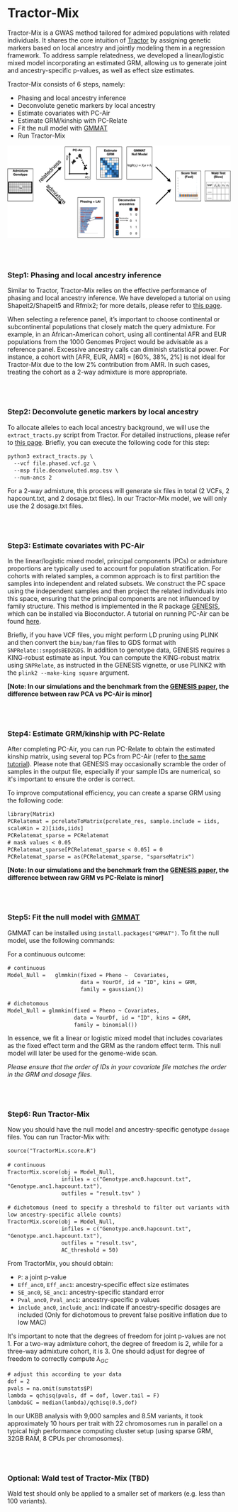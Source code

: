 # Tractor-Mix


Tractor-Mix is a GWAS method tailored for admixed populations with related individuals. It shares the core intuition of [Tractor](https://github.com/Atkinson-Lab/Tractor) by assigning genetic markers based on local ancestry and jointly modeling them in a regression framework. To address sample relatedness, we developed a linear/logistic mixed model incorporating an estimated GRM, allowing us to generate joint and ancestry-specific p-values, as well as effect size estimates.

Tractor-Mix consists of 6 steps, namely:  
* Phasing and local ancestry inference  
* Deconvolute genetic markers by local ancestry  
* Estimate covariates with PC-Air  
* Estimate GRM/kinship with PC-Relate  
* Fit the null model with [GMMAT](https://github.com/hanchenphd/GMMAT)  
* Run Tractor-Mix


![Image Title](pipeline.png)


&nbsp;  
&nbsp;  

### Step1: Phasing and local ancestry inference  

Similar to Tractor, Tractor-Mix relies on the effective performance of phasing and local ancestry inference. We have developed a tutorial on using Shapeit2/Shapeit5 and Rfmix2; for more details, please refer to [this page](https://github.com/Atkinson-Lab/Tractor-tutorial/blob/main/Rfmix.md).

When selecting a reference panel, it’s important to choose continental or subcontinental populations that closely match the query admixture. For example, in an African-American cohort, using all continental AFR and EUR populations from the 1000 Genomes Project would be advisable as a reference panel. Excessive ancestry calls can diminish statistical power. For instance, a cohort with [AFR, EUR, AMR] = [60%, 38%, 2%] is not ideal for Tractor-Mix due to the low 2% contribution from AMR. In such cases, treating the cohort as a 2-way admixture is more appropriate.


&nbsp;  
&nbsp;  

### Step2: Deconvolute genetic markers by local ancestry  

To allocate alleles to each local ancestry background, we will use the `extract_tracts.py` script from Tractor. For detailed instructions, please refer to [this page](https://github.com/Atkinson-Lab/Tractor-tutorial/blob/main/Extract.md). Briefly, you can execute the following code for this step:

```
python3 extract_tracts.py \
  --vcf file.phased.vcf.gz \
  --msp file.deconvoluted.msp.tsv \
  --num-ancs 2
```
For a 2-way admixture, this process will generate six files in total (2 VCFs, 2 hapcount.txt, and 2 dosage.txt files). In our Tractor-Mix model, we will only use the 2 dosage.txt files.


&nbsp;  
&nbsp;  

### Step3: Estimate covariates with PC-Air  

In the linear/logistic mixed model, principal components (PCs) or admixture proportions are typically used to account for population stratification. For cohorts with related samples, a common approach is to first partition the samples into independent and related subsets. We construct the PC space using the independent samples and then project the related individuals into this space, ensuring that the principal components are not influenced by family structure. This method is implemented in the R package [GENESIS](https://github.com/UW-GAC/GENESIS), which can be installed via Bioconductor. A tutorial on running PC-Air can be found [here](http://bioconductor.org/packages/release/bioc/vignettes/GENESIS/inst/doc/pcair.html).

Briefly, if you have VCF files, you might perform LD pruning using PLINK and then convert the `bim/bam/fam` files to GDS format with `SNPRelate::snpgdsBED2GDS`. In addition to genotype data, GENESIS requires a KING-robust estimate as input. You can compute the KING-robust matrix using `SNPRelate`, as instructed in the GENESIS vignette, or use PLINK2 with the `plink2 --make-king square` argument.

**[Note: In our simulations and the benchmark from the [GENESIS paper](https://www.ncbi.nlm.nih.gov/pmc/articles/PMC7904076/#sup1), the difference between raw PCA vs PC-Air is minor]**

&nbsp;  
&nbsp;  

### Step4: Estimate GRM/kinship with PC-Relate  

After completing PC-Air, you can run PC-Relate to obtain the estimated kinship matrix, using several top PCs from PC-Air (refer to [the same tutorial](http://bioconductor.org/packages/release/bioc/vignettes/GENESIS/inst/doc/pcair.html)). Please note that GENESIS may occasionally scramble the order of samples in the output file, especially if your sample IDs are numerical, so it's important to ensure the order is correct.

To improve computational efficiency, you can create a sparse GRM using the following code:
```
library(Matrix)
PCRelatemat = pcrelateToMatrix(pcrelate_res, sample.include = iids, scaleKin = 2)[iids,iids]
PCRelatemat_sparse = PCRelatemat
# mask values < 0.05
PCRelatemat_sparse[PCRelatemat_sparse < 0.05] = 0
PCRelatemat_sparse = as(PCRelatemat_sparse, "sparseMatrix") 
```


**[Note: In our simulations and the benchmark from the [GENESIS paper](https://www.ncbi.nlm.nih.gov/pmc/articles/PMC7904076/#sup1), the difference between raw GRM vs PC-Relate is minor]**

&nbsp;  
&nbsp;  

### Step5: Fit the null model with [GMMAT](https://github.com/hanchenphd/GMMAT)  


GMMAT can be installed using `install.packages("GMMAT")`. To fit the null model, use the following commands:

For a continuous outcome:
```
# continuous
Model_Null =   glmmkin(fixed = Pheno ~  Covariates, 
                       data = YourDf, id = "ID", kins = GRM, 
                       family = gaussian())

# dichotomous
Model_Null = glmmkin(fixed = Pheno ~ Covariates, 
                     data = YourDf, id = "ID", kins = GRM, 
                     family = binomial())
```

In essence, we fit a linear or logistic mixed model that includes covariates as the fixed effect term and the GRM as the random effect term. This null model will later be used for the genome-wide scan.

*Please ensure that the order of IDs in your covariate file matches the order in the GRM and dosage files.*


&nbsp;  
&nbsp;  

### Step6: Run Tractor-Mix  

Now you should have the null model and ancestry-specific genotype `dosage` files. You can run Tractor-Mix with:
```
source("TractorMix.score.R")

# continuous
TractorMix.score(obj = Model_Null, 
                 infiles = c("Genotype.anc0.hapcount.txt", "Genotype.anc1.hapcount.txt"),
                 outfiles = "result.tsv" )
                 
# dichotomous (need to specify a threshold to filter out variants with low ancestry-specific allele counts)
TractorMix.score(obj = Model_Null, 
                 infiles = c("Genotype.anc0.hapcount.txt", "Genotype.anc1.hapcount.txt"),
                 outfiles = "result.tsv", 
                 AC_threshold = 50)
```

From TractorMix, you should obtain:  
* `P`: a joint p-value
* `Eff_anc0`, `Eff_anc1`: ancestry-specific effect size estimates
* `SE_anc0`, `SE_anc1`: ancestry-specific standard error
* `Pval_anc0`, `Pval_anc1`: ancestry-specific p values
* `include_anc0`, `include_anc1`: indicate if ancestry-specific dosages are included (Only for dichotomous to prevent false positive inflation due to low MAC)

It's important to note that the degrees of freedom for joint p-values are not 1. For a two-way admixture cohort, the degree of freedom is 2, while for a three-way admixture cohort, it is 3. One should adjust for degree of freedom to correctly compute $\lambda_{GC}$

```
# adjust this according to your data
dof = 2
pvals = na.omit(sumstats$P)
lambda = qchisq(pvals, df = dof, lower.tail = F)
lambdaGC = median(lambda)/qchisq(0.5,dof)
```


In our UKBB analysis with 9,000 samples and 8.5M variants, it took approximately 10 hours per trait with 22 chromosomes run in parallel on a typical high performance computing cluster setup (using sparse GRM, 32GB RAM, 8 CPUs per chromosomes). 



&nbsp;  
&nbsp;  

### Optional: Wald test of Tractor-Mix (TBD)

Wald test should only be applied to a smaller set of markers (e.g. less than 100 variants). 







